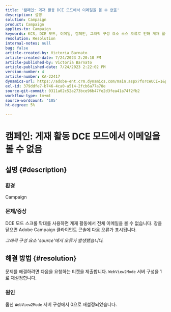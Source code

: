 ```yaml
---
title: '캠페인: 게재 활동 DCE 모드에서 이메일을 볼 수 없음'
description: 설명
solution: Campaign
product: Campaign
applies-to: Campaign
keywords: KCS, DCE 모드, 이메일, 캠페인, 그래픽 구성 요소 소스 오류로 인해 게재 활동이 발생했습니다.
resolution: Resolution
internal-notes: null
bug: false
article-created-by: Victoria Barnato
article-created-date: 7/24/2023 2:20:10 PM
article-published-by: Victoria Barnato
article-published-date: 7/24/2023 2:22:02 PM
version-number: 4
article-number: KA-22417
dynamics-url: https://adobe-ent.crm.dynamics.com/main.aspx?forceUCI=1&pagetype=entityrecord&etn=knowledgearticle&id=813ca62e-2d2a-ee11-bdf4-6045bd0065b6
exl-id: 379ddfe7-b746-4ca0-a514-2fcb6a77a78e
source-git-commit: 0311a02c52a273bce96b47fe2d3fea41a74f2fb2
workflow-type: tm+mt
source-wordcount: '105'
ht-degree: 5%

---
```


# 캠페인: 게재 활동 DCE 모드에서 이메일을 볼 수 없음

## 설명 {#description}


### 환경

Campaign

### 문제/증상

DCE 모드 스크롤 막대를 사용하면 게재 활동에서 전체 이메일을 볼 수 없습니다. 창을 닫으면 Adobe Campaign 클라이언트 콘솔에 다음 오류가 표시됩니다.

*그래픽 구성 요소 &#39;source&#39;에서 오류가 발생했습니다.*


## 해결 방법 {#resolution}


문제를 해결하려면 다음을 요청하는 티켓을 제출합니다. `WebView2Mode` 서버 구성을 1로 재설정합니다.

### 원인

옵션 `WebView2Mode` 서버 구성에서 0으로 재설정되었습니다.
